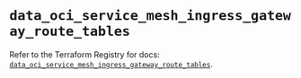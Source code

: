 # `data_oci_service_mesh_ingress_gateway_route_tables`

Refer to the Terraform Registry for docs: [`data_oci_service_mesh_ingress_gateway_route_tables`](https://registry.terraform.io/providers/oracle/oci/6.18.0/docs/data-sources/service_mesh_ingress_gateway_route_tables).
